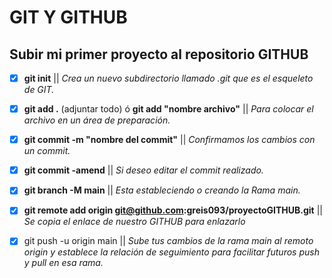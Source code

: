 # GIT Y GITHUB

## Subir mi primer proyecto al repositorio GITHUB

- [x] **git init** || _Crea un nuevo subdirectorio llamado .git que es el esqueleto de GIT._

- [x] **git add .** (adjuntar todo) ó **git add "nombre archivo"** || _Para colocar el archivo en un área de preparación._

- [x] **git commit -m "nombre del commit"** || _Confirmamos los cambios con un commit._

- [x] **git commit -amend** || _Si deseo editar el commit realizado._

- [x] **git branch -M main** || _Esta estableciendo o creando la Rama main._

- [x] **git remote add origin git@github.com:greis093/proyectoGITHUB.git** || _Se copia el enlace de nuestro GITHUB para enlazarlo_

- [x] git push -u origin main || _Sube tus cambios de la rama main al remoto origin y establece la relación de seguimiento para facilitar futuros push y pull en esa rama._
